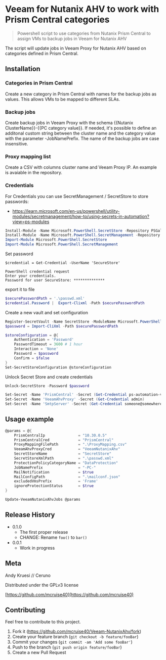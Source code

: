 # Veeam for Nutanix AHV to work with Prism Central categories
> Powershell script to use categories from Nutanix Prism Central to assign VMs to backup jobs in Veeam for Nutanix AHV

The script will update jobs in Veeam Proxy for Nutanix AHV based on categories defined in Prism Central.

## Installation

### Categories in Prism Central
Create a new category in Prism Central with names for the backup jobs as values. This allows VMs to be mapped to different SLAs.

### Backup jobs
Create backup jobs in Veeam Proxy with the schema {{Nutanix ClusterName}}-{{PC category value}}.
If needed, it's possible to define an additonal custom string between the cluster name and the category value with the parameter -JobNamePrefix.
The name of the backup jobs are case insensitive.

### Proxy mapping list
Create a CSV with columns cluster name and Veeam Proxy IP. An example is avaiable in the repository.

### Credentials
For Credentials you can use SecretManagement / SecretStore to store passwords:
- https://learn.microsoft.com/en-us/powershell/utility-modules/secretmanagement/how-to/using-secrets-in-automation?view=ps-modules 

```PowerShell
Install-Module -Name Microsoft.PowerShell.SecretStore -Repository PSGallery -Force
Install-Module -Name Microsoft.PowerShell.SecretManagement -Repository PSGallery -Force
Import-Module Microsoft.PowerShell.SecretStore
Import-Module Microsoft.PowerShell.SecretManagement
```

Set password
```
$credential = Get-Credential -UserName 'SecureStore'

PowerShell credential request
Enter your credentials.
Password for user SecureStore: **************
```
export it to file
```PowerShell
$securePasswordPath = '.\passwd.xml'
$credential.Password |  Export-Clixml -Path $securePasswordPath
```

Create a new vault and set configuration
```PowerShell
Register-SecretVault -Name SecretStore -ModuleName Microsoft.PowerShell.SecretStore -DefaultVault
$password = Import-CliXml -Path $securePasswordPath

$storeConfiguration = @{
    Authentication = 'Password'
    PasswordTimeout = 3600 # 1 hour
    Interaction = 'None'
    Password = $password
    Confirm = $false
}
Set-SecretStoreConfiguration @storeConfiguration
```

Unlock Secret Store and create credentials
```PowerShell
Unlock-SecretStore -Password $password

Set-Secret -Name 'PrismCentral' -Secret (Get-Credential ps-automation-veeam)
Set-Secret -Name 'VeeamAhvProxy' -Secret (Get-Credential admin)
Set-Secret -Name 'SmtpServer' -Secret (Get-Credential someone@somewhere.com)
```

## Usage example

```PowerShell
@params = @{
    PrismCentralIp               = "10.30.0.5"
    PrismCentralCred             = "PrismCentral"
    ProxyMappingFilePath         = ".\ProxyMapping.csv"
    VeeamAhvProxyCred            = "VeeamNutanixAhv"
    SecretStoreName              = "SecretStore"
    SecretStoreXmlPath           = ".\passwd.xml"
    ProtectionPolicyCategoryName = "DataProtection"
    JobNamePrefix                = "-PC-"
    MailNotification             = $true
    MailConfigPath               = ".\mailconf.json"
    excludedVmsPrefix            = 'Frame'
    ignoreProtectionStatus       = $true
}

Update-VeeamNutanixAhvJobs @params
```

## Release History

* 0.1.0
    * The first proper release
    * CHANGE: Rename `foo()` to `bar()`
* 0.0.1
    * Work in progress

## Meta

Andy Kruesi // Ceruno

Distributed under the GPLv3 license

[https://github.com/mcruise40](https://github.com/mcruise40)

## Contributing

Feel free to contribute to this project.

1. Fork it (<https://github.com/mcruise40/Veeam-NutanixAhv/fork>)
2. Create your feature branch (`git checkout -b feature/fooBar`)
3. Commit your changes (`git commit -am 'Add some fooBar'`)
4. Push to the branch (`git push origin feature/fooBar`)
5. Create a new Pull Request

<!-- Markdown link & img dfn's -->
[wiki]: https://github.com/mcruise40/Veeam-NutanixAhv/wiki
